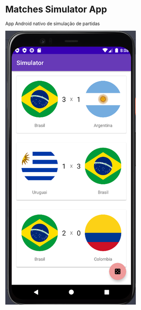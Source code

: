 # Matches Simulator App

App Android nativo de simulação de partidas

![What is this](viewMainActivity.png)
